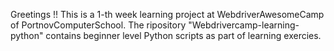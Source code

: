 Greetings !! This is a 1-th week learning project at WebdriverAwesomeCamp of PortnovComputerSchool.
The ripository "Webdrivercamp-learning-python" contains beginner level Python scripts as part of learning exercies.

